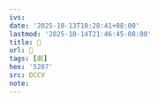```yaml
---
ivs:
date: '2025-10-13T10:28:41+08:00'
lastmod: '2025-10-14T21:46:45-08:00'
title: 􃥭
url: 􃥭
tags: [劇]
hex: '5287'
src: DCCV
note:
---
```

